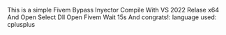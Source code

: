 This is a simple Fivem Bypass Inyector
Compile With VS 2022 Relase x64 And Open Select Dll Open Fivem Wait 15s And congrats!:
language used:
cplusplus
